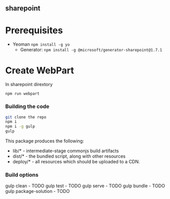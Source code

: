 ## sharepoint

# Prerequisites

- Yeoman ```npm install -g yo```
  - Generator:  ```npm install -g @microsoft/generator-sharepoint@1.7.1```
# Create WebPart
In sharepoint dirextory
```
npm run webpart
```

### Building the code

```bash
git clone the repo
npm i
npm i -g gulp
gulp
```

This package produces the following:

* lib/* - intermediate-stage commonjs build artifacts
* dist/* - the bundled script, along with other resources
* deploy/* - all resources which should be uploaded to a CDN.

### Build options

gulp clean - TODO
gulp test - TODO
gulp serve - TODO
gulp bundle - TODO
gulp package-solution - TODO
